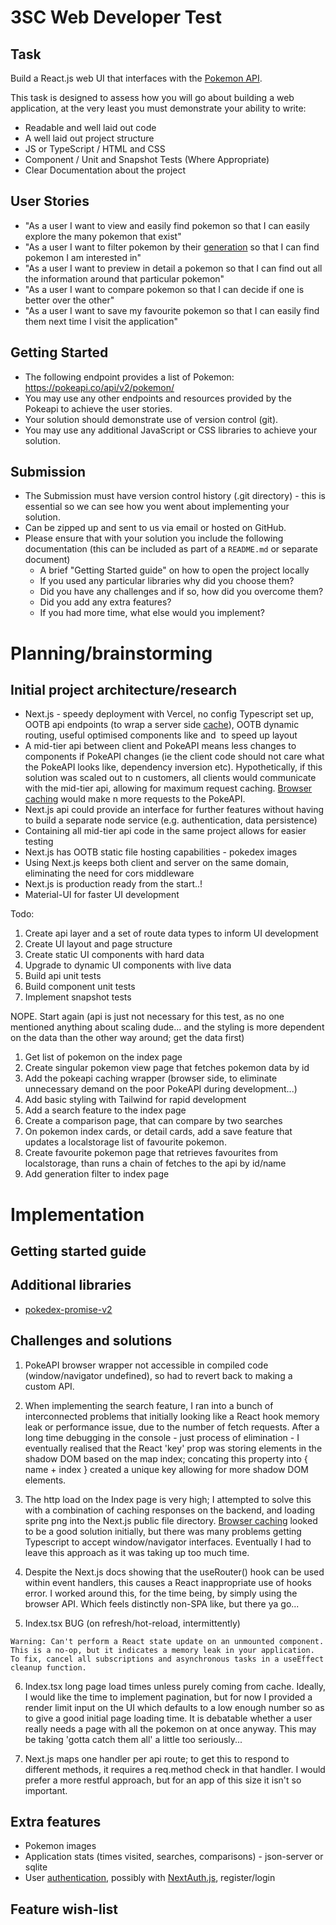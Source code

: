# 3SC Web Developer Test

## Task

Build a React.js web UI that interfaces with the [Pokemon API](https://pokeapi.co).

This task is designed to assess how you will go about building a web application, at the very least you must demonstrate your ability to write:

- Readable and well laid out code
- A well laid out project structure
- JS or TypeScript / HTML and CSS
- Component / Unit and Snapshot Tests (Where Appropriate)
- Clear Documentation about the project

## User Stories

- "As a user I want to view and easily find pokemon so that I can easily explore the many pokemon that exist"
- "As a user I want to filter pokemon by their [generation](https://pokeapi.co/docs/v2#generations) so that I can find pokemon I am interested in"
- "As a user I want to preview in detail a pokemon so that I can find out all the information around that particular pokemon"
- "As a user I want to compare pokemon so that I can decide if one is better over the other"
- "As a user I want to save my favourite pokemon so that I can easily find them next time I visit the application"

## Getting Started

- The following endpoint provides a list of Pokemon: https://pokeapi.co/api/v2/pokemon/
- You may use any other endpoints and resources provided by the Pokeapi to achieve the user stories.
- Your solution should demonstrate use of version control (git).
- You may use any additional JavaScript or CSS libraries to achieve your solution.

## Submission

- The Submission must have version control history (.git directory) - this is essential so we can see how you went about implementing your solution.
- Can be zipped up and sent to us via email or hosted on GitHub.
- Please ensure that with your solution you include the following documentation (this can be included as part of a `README.md` or separate document)
  - A brief "Getting Started guide" on how to open the project locally
  - If you used any particular libraries why did you choose them?
  - Did you have any challenges and if so, how did you overcome them?
  - Did you add any extra features?
  - If you had more time, what else would you implement?

# Planning/brainstorming

## Initial project architecture/research

- Next.js - speedy deployment with Vercel, no config Typescript set up, OOTB api endpoints (to wrap a server side [cache](https://github.com/PokeAPI/pokedex-promise-v2)), OOTB dynamic routing, useful optimised components like <Head /> and <Image /> to speed up layout
- A mid-tier api between client and PokeAPI means less changes to components if PokeAPI changes (ie the client code should not care what the PokeAPI looks like, dependency inversion etc). Hypothetically, if this solution was scaled out to n customers, all clients would communicate with the mid-tier api, allowing for maximum request caching. [Browser caching](https://github.com/PokeAPI/pokeapi-js-wrapper) would make n more requests to the PokeAPI.
- Next.js api could provide an interface for further features without having to build a separate node service (e.g. authentication, data persistence)
- Containing all mid-tier api code in the same project allows for easier testing
- Next.js has OOTB static file hosting capabilities - pokedex images
- Using Next.js keeps both client and server on the same domain, eliminating the need for cors middleware
- Next.js is production ready from the start..!
- Material-UI for faster UI development

Todo:

1. Create api layer and a set of route data types to inform UI development
2. Create UI layout and page structure
3. Create static UI components with hard data
4. Upgrade to dynamic UI components with live data
5. Build api unit tests
6. Build component unit tests
7. Implement snapshot tests

NOPE. Start again (api is just not necessary for this test, as no one mentioned anything about scaling dude... and the styling is more dependent on the data than the other way around; get the data first)

1. Get list of pokemon on the index page
2. Create singular pokemon view page that fetches pokemon data by id
3. Add the pokeapi caching wrapper (browser side, to eliminate unnecessary demand on the poor PokeAPI during development...)
4. Add basic styling with Tailwind for rapid development
5. Add a search feature to the index page
6. Create a comparison page, that can compare by two searches
7. On pokemon index cards, or detail cards, add a save feature that updates a localstorage list of favourite pokemon.
8. Create favourite pokemon page that retrieves favourites from localstorage, than runs a chain of fetches to the api by id/name
9. Add generation filter to index page

# Implementation

## Getting started guide

## Additional libraries

- [pokedex-promise-v2](https://github.com/PokeAPI/pokedex-promise-v2)

## Challenges and solutions

1. PokeAPI browser wrapper not accessible in compiled code (window/navigator undefined), so had to revert back to making a custom API.
2. When implementing the search feature, I ran into a bunch of interconnected problems that initially looking like a React hook memory leak or performance issue, due to the number of fetch requests. After a long time debugging in the console - just process of elimination - I eventually realised that the React 'key' prop was storing elements in the shadow DOM based on the map index; concating this property into { name + index } created a unique key allowing for more shadow DOM elements.
3. The http load on the Index page is very high; I attempted to solve this with a combination of caching responses on the backend, and loading sprite png into the Next.js public file directory. [Browser caching](https://github.com/PokeAPI/pokeapi-js-wrapper) looked to be a good solution initially, but there was many problems getting Typescript to accept window/navigator interfaces. Eventually I had to leave this approach as it was taking up too much time.
4. Despite the Next.js docs showing that the useRouter() hook can be used within event handlers, this causes a React inappropriate use of hooks error. I worked around this, for the time being, by simply using the browser API. Which feels distinctly non-SPA like, but there ya go...

5. Index.tsx BUG (on refresh/hot-reload, intermittently)

```
Warning: Can't perform a React state update on an unmounted component. This is a no-op, but it indicates a memory leak in your application. To fix, cancel all subscriptions and asynchronous tasks in a useEffect cleanup function.
```

6. Index.tsx long page load times unless purely coming from cache. Ideally, I would like the time to implement pagination, but for now I provided a render limit input on the UI which defaults to a low enough number so as to give a good initial page loading time. It is debatable whether a user really needs a page with all the pokemon on at once anyway. This may be taking 'gotta catch them all' a little too seriously...

7. Next.js maps one handler per api route; to get this to respond to different methods, it requires a req.method check in that handler. I would prefer a more restful approach, but for an app of this size it isn't so important.

## Extra features

- Pokemon images
- Application stats (times visited, searches, comparisons) - json-server or sqlite
- User [authentication](https://next-with-iron-session.vercel.app/), possibly with [NextAuth.js](https://github.com/nextauthjs/next-auth-example), register/login

## Feature wish-list
